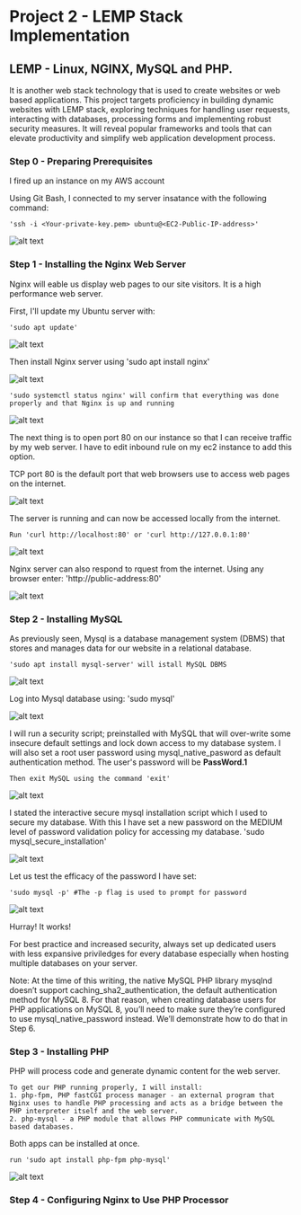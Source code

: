 # Project 2 - LEMP Stack Implementation
## LEMP - Linux, NGINX, MySQL and PHP.
It is another web stack technology that is used to create websites or web based applications. This project targets proficiency in building dynamic websites with LEMP stack, exploring techniques for handling user requests, interacting with databases, processing forms and implementing robust security measures. It will reveal popular frameworks and tools that can elevate productivity and simplify web application development process.

### Step 0 - Preparing Prerequisites

I fired up an instance on my AWS account

Using Git Bash, I connected to my server insatance with the following command:

    'ssh -i <Your-private-key.pem> ubuntu@<EC2-Public-IP-address>'

![alt text](<Images/git bash connect to ec2.png>)


### Step 1 - Installing the Nginx Web Server

Nginx will eable us display web pages to our site visitors. It is a high performance web server.

First, I'll update my Ubuntu server with:

    'sudo apt update'

![alt text](<Images/sudo apt update_nginx.png>)

Then install Nginx server using
    'sudo apt install nginx'

![alt text](<Images/install nginx.png>)

    'sudo systemctl status nginx' will confirm that everything was done properly and that Nginx is up and running

![alt text](<Images/nginx status.png>)

The next thing is to open port 80 on our instance so that I can receive traffic by my web server. I have to edit inbound rule on my ec2 instance to add this option.

TCP port 80 is the default port that web browsers use to access web pages on the internet.

![alt text](<Images/edit inbound rules.png>)

The server is running and can now be accessed locally from the internet.

    Run 'curl http://localhost:80' or 'curl http://127.0.0.1:80'

![alt text](<Images/curl nginx.png>)

Nginx server can also respond to rquest from the internet. Using any browser enter:
    'http://public-address:80'

![alt text](<Images/nginx website.png>)



### Step 2 - Installing MySQL

As previously seen, Mysql is a database management system (DBMS) that stores and manages data for our website in a relational database.

    'sudo apt install mysql-server' will istall MySQL DBMS

![alt text](<Images/mysql for LEMP.png>)

Log into Mysql database using:
    'sudo mysql'

![alt text](<Images/log into mysql_LEMP.png>)

I will run a security script; preinstalled with MySQL that will over-write some insecure default settings and lock down access to my database system. I will also set a root user password using mysql_native_pasword as default authentication method. The user's password will be **PassWord.1**

    Then exit MySQL using the command 'exit'

![alt text](<Images/secure mysql_LEMP.png>)

I stated the interactive secure mysql installation script which I used to secure my database. With this I have set a new password on the MEDIUM level of password validation policy for accessing my database.
    'sudo mysql_secure_installation'

![alt text](<Images/secure mysql_LEMP (2).png>)

Let us test the efficacy of the password I have set:

    'sudo mysql -p' #The -p flag is used to prompt for password

![alt text](<Images/sudo mysql -p.png>)

Hurray! It works!

For best practice and increased security, always set up dedicated users with less expansive priviledges for every database especially when hosting multiple databases on your server.

Note: At the time of this writing, the native MySQL PHP library mysqlnd doesn’t support caching_sha2_authentication, the default authentication method for MySQL 8. For that reason, when creating database users for PHP applications on MySQL 8, you’ll need to make sure they’re configured to use mysql_native_password instead. We’ll demonstrate how to do that in Step 6.



### Step 3 - Installing PHP

PHP will process code and generate dynamic content for the web server.

    To get our PHP running properly, I will install:
    1. php-fpm, PHP fastCGI process manager - an external program that Nginx uses to handle PHP processing and acts as a bridge between the PHP interpreter itself and the web server.
    2. php-mysql - a PHP module that allows PHP communicate with MySQL based databases.

Both apps can be installed at once.

    run 'sudo apt install php-fpm php-mysql'

![alt text](<Images/install php-fpm_php-mysql.png>)



### Step 4 - Configuring Nginx to Use PHP Processor



